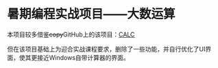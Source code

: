 # 暑期编程实战项目——大数运算
本项目较多借鉴~~copy~~GitHub上的该项目：[CALC](https://github.com/Deng-Jiajun/CALC)

但在该项目基础上为迎合实战课程要求，删除了一些功能，并自行优化了UI界面，使其更接近Windows自带计算器的界面。